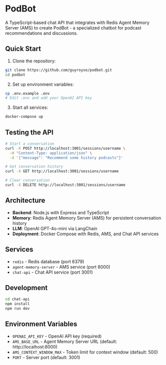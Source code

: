 # PodBot

A TypeScript-based chat API that integrates with Redis Agent Memory Server (AMS) to create PodBot - a specialized chatbot for podcast recommendations and discussions.

## Quick Start

1. Clone the repository:
```bash
git clone https://github.com/guyroyse/podbot.git
cd podbot
```

2. Set up environment variables:
```bash
cp .env.example .env
# Edit .env and add your OpenAI API key
```

3. Start all services:
```bash
docker-compose up
```

## Testing the API

```bash
# Start a conversation
curl -X POST http://localhost:3001/sessions/username \
  -H "Content-Type: application/json" \
  -d '{"message": "Recommend some history podcasts"}'

# Get conversation history
curl -X GET http://localhost:3001/sessions/username

# Clear conversation
curl -X DELETE http://localhost:3001/sessions/username
```

## Architecture

- **Backend**: Node.js with Express and TypeScript
- **Memory**: Redis Agent Memory Server (AMS) for persistent conversation history
- **LLM**: OpenAI GPT-4o-mini via LangChain
- **Deployment**: Docker Compose with Redis, AMS, and Chat API services

## Services

- `redis` - Redis database (port 6379)
- `agent-memory-server` - AMS service (port 8000)
- `chat-api` - Chat API service (port 3001)

## Development

```bash
cd chat-api
npm install
npm run dev
```

## Environment Variables

- `OPENAI_API_KEY` - OpenAI API key (required)
- `AMS_BASE_URL` - Agent Memory Server URL (default: http://localhost:8000)
- `AMS_CONTEXT_WINDOW_MAX` - Token limit for context window (default: 500)
- `PORT` - Server port (default: 3001)